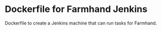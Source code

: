 # Dockerfile for Farmhand Jenkins

Dockerfile to create a Jenkins machine that can run tasks for Farmhand.
